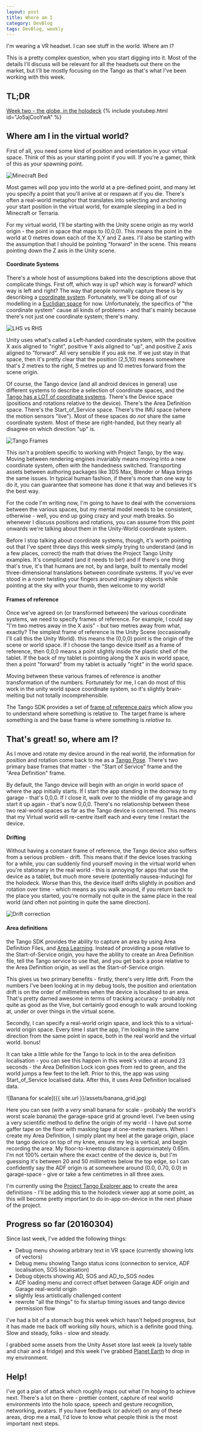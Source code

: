 ```yaml
---
layout: post
title: Where am I
category: DevBlog
tags: DevBlog, weekly
---
```


I'm wearing a VR headset. I can see stuff in the world. Where am I?

This is a pretty complex question, when you start digging into it. Most of the details I'll discuss will be relevant for all the headsets out there on the market, but I'll be mostly focusing on the Tango as that's what I've been working with this week.

## TL;DR

[Week two - the globe, in the holodeck](https://youtu.be/Jo5ajCooYwA)
{% include youtubep.html id="Jo5ajCooYwA" %}

## Where am I in the virtual world?

First of all, you need some kind of position and orientation in your virtual space. Think of this as your starting point if you will. If you're a gamer, think of this as your spawning point.

![Minecraft Bed](http://img15.deviantart.net/3e35/i/2011/268/4/f/bunk_bed_by_kevster14-d4av727.png '(Image via DeviantArt)')


Most games will pop you into the world at a pre-defined point, and many let you specify a point that you'll arrive at or respawn at if you die. There's often a real-world metaphor that translates into selecting and anchoring your start position in the virtual world, for example sleeping in a bed in Minecraft or Terraria.

For my virtual world, I'll be starting with the Unity scene origin as my world origin - the point in space that maps to (0,0,0). This means the point in the world at 0 metres down each of the X,Y and Z axes. I'll also be starting with the assumption that I should be pointing "forward" in the scene. This means pointing down the Z axis in the Unity scene.

#### Coordinate Systems

There's a whole host of assumptions baked into the descriptions above that complicate things. First off, which way is up?
which way is forward? which way is left and right? The way that people normally capture these is by describing a
[coordinate system](https://en.wikipedia.org/wiki/Coordinate_system).
Fortunately, we'll be doing all of our modelling in a [Euclidian space](https://en.wikipedia.org/wiki/Euclidean_space) for now.
Unfortunately, the specifics of "the coordinate system" cause all kinds of problems - and that's mainly because there's not just one coordinate system; there's many.

![LHS vs RHS](https://upload.wikimedia.org/wikipedia/commons/b/b2/3D_Cartesian_Coodinate_Handedness.jpg '(Image via Wikipedia)')

Unity uses what's called a Left-handed coordinate system, with the positive X axis aligned to "right", positive Y axis aligned to "up", and positive Z axis aligned to "forward". All very sensible if you ask me. If we just stay in that space, then it's pretty clear that the position (2,5,10) means somewhere that's 2 metres to the right, 5 metres up and 10 metres forward from the scene origin.

Of course, the Tango device (and all android devices in general) use different systems to describe a selection of coordinate spaces, and the [Tango has a LOT of coordinate systems](https://developers.google.com/project-tango/overview/coordinate-systems). There's the Device space (positions and rotations relative to the device). There's the Area Definition space. There's the Start_of_Service space. There's the IMU space (where the motion sensors "live"). Most of these spaces do *not* share the same coordinate system. Most of these are right-handed, but they nearly all disagree on which direction "up" is.

![Tango Frames](https://developers.google.com/project-tango/images/overview/coordinate-systems/tango-frames.png)

This isn't a problem specific to working with Project Tango, by the way. Moving between rendering engines invariably means moving into a new coordinate system, often with the handedness switched. Transporting assets between authoring packages like 3DS Max, Blender or Maya brings the same issues. In typical human fashion, if there's more than one way to do it, you can guarantee that someone has done it that way and believes it's the best way.

For the code I'm writing now, I'm going to have to deal with the conversions between the various spaces, but my mental model needs to be consistent, otherwise - well, you end up going crazy and your math breaks. So whenever I discuss positions and rotations, you can assume from this point onwards we're talking about them in the Unity-World coordinate system.

Before I stop talking about coordinate systems, though, it's worth pointing out that I've spent three days this week simply trying to understand (and in a few places, correct) the math that drives the Project Tango Unity examples. It's complicated (and it needs to be!) and if there's one thing that's true, it's that humans are not, by and large, built to mentally model three-dimensional translations between coordinate systems. If you've ever stood in a room twisting your fingers around imaginary objects while pointing at the sky with your thumb, then welcome to my world!

#### Frames of reference

Once we've agreed on (or transformed between) the various coordinate systems, we need to specify frames of reference. For example, I could say "I'm two metres away in the X axis" - but two metres away from what, exactly? The simplest frame of reference is the Unity Scene (occasionally I'll call this the Unity World). this means the (0,0,0) point is the origin of the scene or world space. If I choose the tango device itself as a frame of reference, then 0,0,0 means a point slightly inside the plastic shell of the tablet. If the back of my tablet is pointing along the X axis in world space, then a point "forward" from my tablet is actually "right" in the world space.

Moving between these various frames of reference is another transformation of the numbers. Fortunately for me, I can do most of this work in the unity world space coordinate system, so it's slightly brain-melting but not totally incomprehensible.

The Tango SDK provides a set of [frame of reference pairs](https://developers.google.com/project-tango/overview/frames-of-reference) which allow you to understand where something is relative to. The target frame is where something *is* and the base frame is where something is *relative to*.

## That's great! so, where am I?

As I move and rotate my device around in the real world, the information for position and rotation come back to me as a [Tango Pose](https://developers.google.com/project-tango/overview/poses). There's two primary base frames that matter - the "Start of Service" frame and the "Area Definition" frame.

By default, the Tango device will begin with an origin in world space of where the app initially starts. If I start the app standing in the doorway to my garage - that's 0,0,0. If I close it, walk over to the middle of my garage and start it up again - that's now 0,0,0. There's no relationship between these two real-world spaces as far as the Tango device is concerned. This means that my Virtual world will re-centre itself each and every time I restart the device.

#### Drifting

Without having a constant frame of reference, the Tango device also suffers from a serious problem - drift. This means that if the device loses tracking for a while, you can suddenly find yourself moving in the virtual world when you're stationary in the real world - this is annoying for apps that use the device as a tablet, but much more severe (potentially nausea-inducing) for the holodeck. Worse than this, the device itself drifts slightly in position and rotation over time - which means as you walk around, if you return back to the place you started, you're normally not quite in the same place in the real world (and often not pointing in quite the same direction).


![Drift correction](https://developers.google.com/project-tango/images/overview/Drift_Correction.png)

#### Area definitions

the Tango SDK provides the ability to capture an area by using Area Definition Files, and [Area Learning](https://developers.google.com/project-tango/overview/area-learning). Instead of providing a pose relative to the Start-of-Service origin, you have the ability to create an Area Definition file, tell the Tango service to use that, and you get back a pose relative to the Area Definition origin, as well as the Start-of-Service origin.

This gives us two primary benefits - firstly, there's very little drift. From the numbers I've been looking at in my debug tools, the position and orientation drift is on the order of millimetres when the device is localised to an area. That's pretty darned awesome in terms of tracking accuracy - probably not quite as good as the Vive, but certainly good enough to walk around looking at, under or over things in the virtual scene.

Secondly, I can specify a real-world origin space, and lock this to a virtual-world origin space. Every time I start the app, I'm looking in the same direction from the same point in space, both in the real world and the virtual world. bonus!

It can take a little while for the Tango to lock in to the area definition localisation - you can see this happen in this week's video at around 23 seconds - the Area Definition Lock icon goes from red to green, and the world jumps a few feet to the left. Prior to this, the app was using Start_of_Service localised data. After this, it uses Area Definition localised data.

![Banana for scale]({{ site.url }}/assets/banana_grid.jpg)

Here you can see (with a *very* small banana for scale - probably the world's worst scale banana) the garage-space grid at ground level.
I've been using a very scientific method to define the origin of my world - I have put some gaffer tape on the floor with masking tape at one-metre markers.
When I create my Area Definition, I simply plant my heel at the garage origin, place the tango device on top of my knee, ensure my leg is vertical, and begin recording the area.
My floor-to-kneetop distance is approximately 0.65m.
I'm not 100% certain where the exact centre of the device is, but I'm guessing it's between 20 and 50 millimetres below the top edge, so I can confidently say the ADF origin is at  somewhere around (0.0, 0.70, 0.0) in garage-space - give or take a few centimetres in all three axes.

I'm currently using the [Project Tango Explorer app](https://play.google.com/store/apps/details?id=com.projecttango.tangoexplorer) to create the area definitions - I'll be adding this to the holodeck viewer app at some point, as this will become pretty important to do in-app on-device in the next phase of the project.

## Progress so far (20160304)

Since last week, I've added the following things:

 - Debug menu showing arbitrary text in VR space (currently showing lots of vectors)
 - Debug menu showing Tango status icons (connection to service, ADF localisation, SOS localisation)
 - Debug objects showing AD, SOS and AD_to_SOS nodes
 - ADF loading menu and correct offset between Garage ADF origin and Garage real-world origin
 - slightly less artistically challenged content
 - rewrote "all the things" to fix startup timing issues and tango device permission flow

I've had a bit of a stomach bug this week which hasn't helped progress, but it has made me back off working silly hours, which is a definite good thing. Slow and steady, folks - slow and steady.

I grabbed some assets from the Unity Asset store last week (a lovely table and chair and a fridge) and this week I've grabbed [Planet Earth](https://www.assetstore.unity3d.com/en/#!/content/23399) to drop in my environment.

## Help!

I've got a plan of attack which roughly maps out what I'm hoping to achieve next. There's a lot on there - prettier content, capture of real world environments into the holo space, speech and gesture recognition, networking, avatars. If you have feedback (or advice!) on any of these areas, drop me a mail, I'd love to know what people think is the most important next steps.




